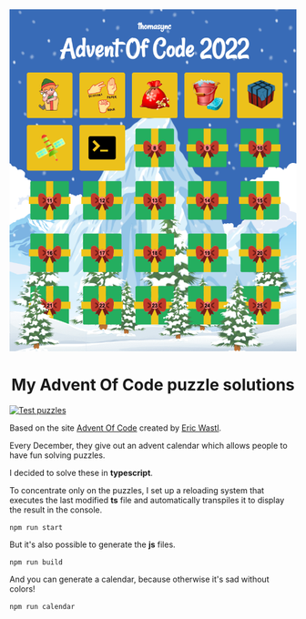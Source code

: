 <div align="center">    
    <img src="imgs/calendar.png" alt="My Advent Of Code Calendar" />
</div>

# <div align="center">My Advent Of Code puzzle solutions</div>  

[![Test puzzles](https://github.com/thomasync/adventofcode-puzzles/actions/workflows/tests.yml/badge.svg)](https://github.com/thomasync/adventofcode-puzzles/actions/workflows/tests.yml)

Based on the site [Advent Of Code](https://adventofcode.com/) created by [Eric Wastl](https://github.com/topaz).

Every December, they give out an advent calendar which allows people to have fun solving puzzles.

I decided to solve these in **typescript**.

To concentrate only on the puzzles, I set up a reloading system that executes the last modified **ts** file and automatically transpiles it to display the result in the console.

    npm run start

But it's also possible to generate the **js** files.

    npm run build


And you can generate a calendar, because otherwise it's sad without colors!

    npm run calendar
    
